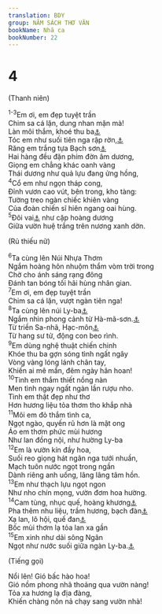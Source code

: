```yaml
---
translation: BDY
group: NĂM SÁCH THƠ VĂN
bookName: Nhã ca 
bookNumber: 22
---
```


<div class="title"><h1>4</h1></div>
<span class="verse nha_4_1 nha_4_2 nha_4_3"><div class="title"><p>(Thanh niên)</p></div>
<sup>1-3</sup>Em ơi, em đẹp tuyệt trần<br/>Chim sa cá lặn, dung nhan mặn mà!<br/>Làn môi thắm, khoé thu ba<a href="#" data-toggle="tooltip" data-placement="bottom" title="Nt mắt em như mắt bồ câu sau chiếc lúp">⚓</a><br/>Tóc em như suối tiên nga rập rờn,<a href="#" data-toggle="tooltip" data-placement="bottom" title="Nt tóc em như bầy dê nằm trên núi Ga-la-át">⚓</a><br/>Răng em trắng tựa Bạch sơn<a href="#" data-toggle="tooltip" data-placement="bottom" title="Ctd răng em như bầy chiên vừa hớt lông, nằm từng đôi, không con nào lẻ bạn">⚓</a><br/>Hai hàng đều đặn phím đờn âm dương,<br/>Giọng em chẳng khác oanh vàng<br/>Thái dương như quả lựu đang ửng hồng,<br/></span>
<span class="verse nha_4_4"><sup>4</sup>Cổ em như ngọn tháp cong,<br/>Đỉnh vươn cao vút, bên trong, kho tàng:<br/>Tường treo ngàn chiếc khiên vàng<br/>Của đoàn chiến sĩ hiên ngang oai hùng.<br/></span>
<span class="verse nha_4_5"><sup>5</sup>Đôi vai<a href="#" data-toggle="tooltip" data-placement="bottom" title="Nt nương long">⚓</a> như cặp hoàng dương<br/>Giữa vườn huệ trắng trên nương xanh dờn.<br/><div class="title"><p>(Rủ thiếu nữ)</p></div>
</span>
<span class="verse nha_4_6"><sup>6</sup>Ta cùng lên Núi Nhựa Thơm<br/>Ngắm hoàng hôn nhuộm thẩm vòm trời trong<br/>Chờ cho ánh sáng rạng đông<br/>Đánh tan bóng tối hãi hùng nhân gian.<br/></span>
<span class="verse nha_4_7"><sup>7</sup>Em ơi, em đẹp tuyệt trần<br/>Chim sa cá lặn, vượt ngàn tiên nga!<br/></span>
<span class="verse nha_4_8"><sup>8</sup>Ta cùng lên núi Ly-ba<a href="#" data-toggle="tooltip" data-placement="bottom" title="Nt Li-ban">⚓</a><br/>Ngắm nhìn phong cảnh từ Hà-mã-sơn.<a href="#" data-toggle="tooltip" data-placement="bottom" title="Nt Amana">⚓</a><br/>Từ triền Sa-nhã, Hạc-môn<a href="#" data-toggle="tooltip" data-placement="bottom" title="Nt Shenir, Hermon">⚓</a><br/>Từ hang sư tử, động con beo rình.<br/></span>
<span class="verse nha_4_9"><sup>9</sup>Em dùng nghệ thuật chiến chinh<br/>Khóe thu ba gợn sóng tình ngất ngây<br/>Vòng vàng lóng lánh chân tay,<br/>Khiến ai mê mẩn, đêm ngày hân hoan!<br/></span>
<span class="verse nha_4_10"><sup>10</sup>Tình em thắm thiết nồng nàn<br/>Men tình ngay ngất ngàn lần rượu nho.<br/>Tình em thật đẹp như thơ<br/>Hơn hương liệu tỏa thơm tho khắp nhà<br/></span>
<span class="verse nha_4_11"><sup>11</sup>Môi em đỏ thắm tình ca,<br/>Ngọt ngào, quyến rũ hơn là mật ong<br/>Áo em thơm phức mùi hương<br/>Như lan đồng nội, như hường Ly-ba<br/></span>
<span class="verse nha_4_12"><sup>12</sup>Em là vườn kín đầy hoa,<br/>Suối reo giọng hát ngân nga tưới nhuần,<br/>Mạch tuôn nước ngọt trong ngần<br/>Dành riêng anh uống, lâng lâng tâm hồn.<br/></span>
<span class="verse nha_4_13"><sup>13</sup>Em như thạch lựu ngọt ngon<br/>Như nho chín mọng, vườn đơm hoa hường.<br/></span>
<span class="verse nha_4_14"><sup>14</sup>Cam tùng, nhục quế, hoàng khương<a href="#" data-toggle="tooltip" data-placement="bottom" title="tên các hương liệu quý ở Trung Đông">⚓</a><br/>Pha thêm nhu liệu, trầm hương, bạch đàn<a href="#" data-toggle="tooltip" data-placement="bottom" title="tên các hương liệu quý ở Trung Đông">⚓</a><br/>Xạ lan, lô hội, quế đan<a href="#" data-toggle="tooltip" data-placement="bottom" title="tên các hương liệu quý ở Trung Đông">⚓</a><br/>Bốc mùi thơm lạ tỏa lan xa gần<br/></span>
<span class="verse nha_4_15"><sup>15</sup>Em xinh như dải sông Ngân<br/>Ngọt như nước suối giữa ngàn Ly-ba.<a href="#" data-toggle="tooltip" data-placement="bottom" title="Nt Li-ban">⚓</a><br/><div class="title"><p>(Tiếng gọi)</p></div>
Nổi lên! Gió bấc hào hoa!<br/>Gió nồm phong nhã thoảng qua vườn nàng!<br/>Tỏa xa hương lạ địa đàng,<br/>Khiến chàng nôn nả chạy sang vườn nhà!</span>
